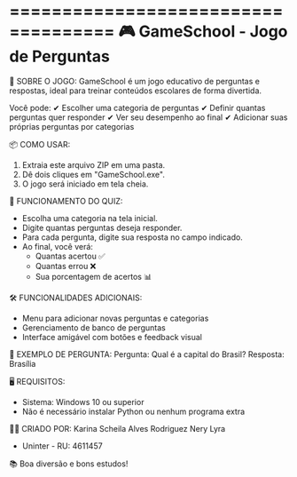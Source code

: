 ====================================
🎮 GameSchool - Jogo de Perguntas
====================================

🧠 SOBRE O JOGO:
GameSchool é um jogo educativo de perguntas e respostas,
ideal para treinar conteúdos escolares de forma divertida.

Você pode:
✔ Escolher uma categoria de perguntas
✔ Definir quantas perguntas quer responder
✔ Ver seu desempenho ao final
✔ Adicionar suas próprias perguntas por categorias

📦 COMO USAR:
1. Extraia este arquivo ZIP em uma pasta.
2. Dê dois cliques em "GameSchool.exe".
3. O jogo será iniciado em tela cheia.

🚀 FUNCIONAMENTO DO QUIZ:
- Escolha uma categoria na tela inicial.
- Digite quantas perguntas deseja responder.
- Para cada pergunta, digite sua resposta no campo indicado.
- Ao final, você verá:
  - Quantas acertou ✅
  - Quantas errou ❌
  - Sua porcentagem de acertos 📊

🛠 FUNCIONALIDADES ADICIONAIS:
- Menu para adicionar novas perguntas e categorias
- Gerenciamento de banco de perguntas
- Interface amigável com botões e feedback visual

📝 EXEMPLO DE PERGUNTA:
Pergunta: Qual é a capital do Brasil?
Resposta: Brasília

🖥️ REQUISITOS:
- Sistema: Windows 10 ou superior
- Não é necessário instalar Python ou nenhum programa extra

👩‍💻 CRIADO POR:
Karina Scheila Alves Rodriguez Nery Lyra
- Uninter - RU: 4611457

📚 Boa diversão e bons estudos!
